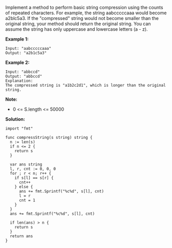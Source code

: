 Implement a method to perform basic string compression using the counts of repeated characters. For example, the string aabcccccaaa would become a2blc5a3. If the "compressed" string would not become smaller than the original string, your method should return the original string. You can assume the string has only uppercase and lowercase letters (a - z).

**Example 1:**
```
Input: "aabcccccaaa"
Output: "a2b1c5a3"
```
**Example 2:**
```
Input: "abbccd"
Output: "abbccd"
Explanation: 
The compressed string is "a1b2c2d1", which is longer than the original string.
```

**Note:**

- 0 <= S.length <= 50000

**Solution:**

```golang
import "fmt"

func compressString(s string) string {
  n := len(s)
  if n <= 2 {
    return s
  }

  var ans string
  l, r, cnt := 0, 0, 0
  for ; r < n; r++ {
    if s[l] == s[r] {
      cnt++
    } else {
      ans += fmt.Sprintf("%c%d", s[l], cnt)
      l = r
      cnt = 1
    }
  }
  ans += fmt.Sprintf("%c%d", s[l], cnt)

  if len(ans) > n {
    return s
  }
  return ans
}
```
